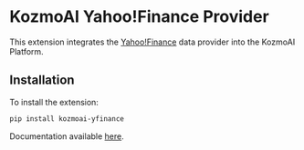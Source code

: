 # KozmoAI Yahoo!Finance Provider

This extension integrates the [Yahoo!Finance](https://finance.yahoo.com/) data provider into the KozmoAI Platform.

## Installation

To install the extension:

```bash
pip install kozmoai-yfinance
```

Documentation available [here](https://docs.kozmoai.co/platform/developer_guide/contributing).

